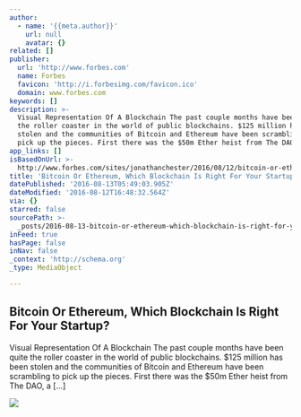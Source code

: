 ```yaml
---
author:
  - name: '{{meta.author}}'
    url: null
    avatar: {}
related: []
publisher:
  url: 'http://www.forbes.com'
  name: Forbes
  favicon: 'http://i.forbesimg.com/favicon.ico'
  domain: www.forbes.com
keywords: []
description: >-
  Visual Representation Of A Blockchain The past couple months have been quite
  the roller coaster in the world of public blockchains. $125 million has been
  stolen and the communities of Bitcoin and Ethereum have been scrambling to
  pick up the pieces. First there was the $50m Ether heist from The DAO, a [...]
app_links: []
isBasedOnUrl: >-
  http://www.forbes.com/sites/jonathanchester/2016/08/12/bitcoin-or-ethereum-which-blockchain-is-right-for-your-startup/
title: 'Bitcoin Or Ethereum, Which Blockchain Is Right For Your Startup?'
datePublished: '2016-08-13T05:49:03.905Z'
dateModified: '2016-08-12T16:48:32.564Z'
via: {}
starred: false
sourcePath: >-
  _posts/2016-08-13-bitcoin-or-ethereum-which-blockchain-is-right-for-your-star.md
inFeed: true
hasPage: false
inNav: false
_context: 'http://schema.org'
_type: MediaObject

---
```

<article style=""><h1>Bitcoin Or Ethereum, Which Blockchain Is Right For Your Startup?</h1><p>Visual Representation Of A Blockchain The past couple months have been quite the roller coaster in the world of public blockchains. $125 million has been stolen and the communities of Bitcoin and Ethereum have been scrambling to pick up the pieces. First there was the $50m Ether heist from The DAO, a [...]</p><img src="http://blogs-images.forbes.com/jonathanchester/files/2016/04/Screen-Shot-2016-04-14-at-3.50.59-AM-1200x921.png" /></article>